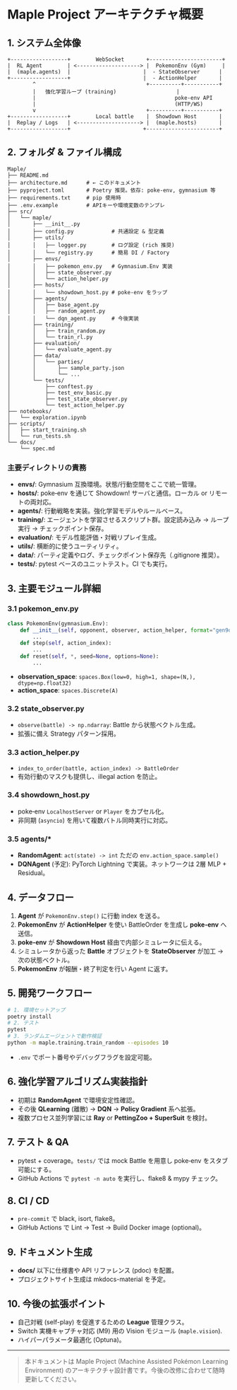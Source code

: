 # Maple Project アーキテクチャ概要

## 1. システム全体像

```
+------------------+        WebSocket       +-----------------------+
|  RL Agent        | <--------------------> |  PokemonEnv (Gym)     |
|  (maple.agents)  |                       |  - StateObserver      |
+------------------+                       |  - ActionHelper       |
        ^                                   +----------+-----------+
        |   強化学習ループ (training)                   |
        |                                            poke-env API
        |                                            (HTTP/WS)
        v                                   +----------+-----------+
+------------------+        Local battle    |  Showdown Host       |
|  Replay / Logs   | <--------------------> |  (maple.hosts)       |
+------------------+                       +-----------------------+
```

## 2. フォルダ & ファイル構成

```
Maple/
├── README.md
├── architecture.md      # ← このドキュメント
├── pyproject.toml       # Poetry 推奨。依存: poke-env, gymnasium 等
├── requirements.txt     # pip 使用時
├── .env.example         # APIキーや環境変数のテンプレ
├── src/
│   └── maple/
│       ├── __init__.py
│       ├── config.py            # 共通設定 & 型定義
│       ├── utils/
│       │   ├── logger.py        # ログ設定 (rich 推奨)
│       │   └── registry.py      # 簡易 DI / Factory
│       ├── envs/
│       │   ├── pokemon_env.py   # Gymnasium.Env 実装
│       │   ├── state_observer.py
│       │   └── action_helper.py
│       ├── hosts/
│       │   └── showdown_host.py # poke‑env をラップ
│       ├── agents/
│       │   ├── base_agent.py
│       │   ├── random_agent.py
│       │   └── dqn_agent.py     # 今後実装
│       ├── training/
│       │   ├── train_random.py
│       │   └── train_rl.py
│       ├── evaluation/
│       │   └── evaluate_agent.py
│       ├── data/
│       │   └── parties/
│       │       ├── sample_party.json
│       │       └── ...
│       └── tests/
│           ├── conftest.py
│           ├── test_env_basic.py
│           ├── test_state_observer.py
│           └── test_action_helper.py
├── notebooks/
│   └── exploration.ipynb
├── scripts/
│   ├── start_training.sh
│   └── run_tests.sh
└── docs/
    └── spec.md
```

### 主要ディレクトリの責務

* **envs/**: Gymnasium 互換環境。状態/行動空間をここで統一管理。
* **hosts/**: poke‑env を通じて Showdown! サーバと通信。ローカル or リモートの両対応。
* **agents/**: 行動戦略を実装。強化学習モデルやルールベース。
* **training/**: エージェントを学習させるスクリプト群。設定読み込み → ループ実行 → チェックポイント保存。
* **evaluation/**: モデル性能評価・対戦リプレイ生成。
* **utils/**: 横断的に使うユーティリティ。
* **data/**: パーティ定義やログ、チェックポイント保存先（.gitignore 推奨）。
* **tests/**: pytest ベースのユニットテスト。CI でも実行。

## 3. 主要モジュール詳細

### 3.1 pokemon\_env.py

```python
class PokemonEnv(gymnasium.Env):
    def __init__(self, opponent, observer, action_helper, format="gen9ou"):
        ...
    def step(self, action_index):
        ...
    def reset(self, *, seed=None, options=None):
        ...
```

* **observation\_space**: `spaces.Box(low=0, high=1, shape=(N,), dtype=np.float32)`
* **action\_space**: `spaces.Discrete(A)`

### 3.2 state\_observer.py

* `observe(battle) -> np.ndarray`: Battle から状態ベクトル生成。
* 拡張に備え Strategy パターン採用。

### 3.3 action\_helper.py

* `index_to_order(battle, action_index) -> BattleOrder`
* 有効行動のマスクも提供し、illegal action を防止。

### 3.4 showdown\_host.py

* poke‑env `LocalhostServer` or `Player` をカプセル化。
* 非同期 (`asyncio`) を用いて複数バトル同時実行に対応。

### 3.5 agents/\*

* **RandomAgent**: `act(state) -> int` ただの `env.action_space.sample()`
* **DQNAgent** (予定): PyTorch Lightning で実装。ネットワークは 2層 MLP + Residual。

## 4. データフロー

1. **Agent** が `PokemonEnv.step()` に行動 index を送る。
2. **PokemonEnv** が **ActionHelper** を使い BattleOrder を生成し **poke‑env** へ送信。
3. **poke‑env** が **Showdown Host** 経由で内部シミュレータに伝える。
4. シミュレータから返った **Battle** オブジェクトを **StateObserver** が加工 → 次の状態ベクトル。
5. **PokemonEnv** が報酬・終了判定を行い Agent に返す。

## 5. 開発ワークフロー

```bash
# 1. 環境セットアップ
poetry install
# 2. テスト
pytest
# 3. ランダムエージェントで動作検証
python -m maple.training.train_random --episodes 10
```

* `.env` でポート番号やデバッグフラグを設定可能。

## 6. 強化学習アルゴリズム実装指針

* 初期は **RandomAgent** で環境安定性確認。
* その後 **QLearning** (離散) → **DQN** → **Policy Gradient** 系へ拡張。
* 複数プロセス並列学習には **Ray** or **PettingZoo + SuperSuit** を検討。

## 7. テスト & QA

* pytest + coverage。`tests/` では mock Battle を用意し poke‑env をスタブ可能にする。
* GitHub Actions で `pytest -n auto` を実行し、flake8 & mypy チェック。

## 8. CI / CD

* `pre-commit` で black, isort, flake8。
* GitHub Actions で Lint → Test → Build Docker image (optional)。

## 9. ドキュメント生成

* **docs/** 以下に仕様書や API リファレンス (pdoc) を配置。
* プロジェクトサイト生成は mkdocs-material を予定。

## 10. 今後の拡張ポイント

* 自己対戦 (self-play) を促進するための **League** 管理クラス。
* Switch 実機キャプチャ対応 (M9) 用の Vision モジュール (`maple.vision`).
* ハイパーパラメータ最適化 (Optuna)。

---

> 本ドキュメントは Maple Project (Machine Assisted Pokémon Learning Environment) のアーキテクチャ設計書です。今後の改修に合わせて随時更新してください。
